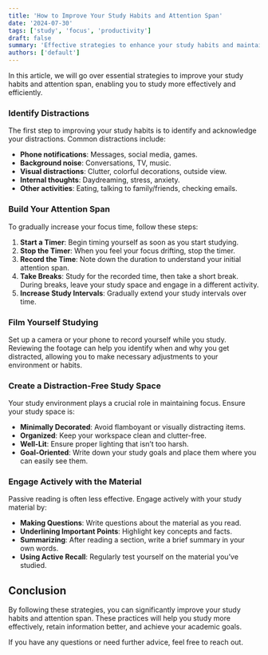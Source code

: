 ```yaml
---
title: 'How to Improve Your Study Habits and Attention Span'
date: '2024-07-30'
tags: ['study', 'focus', 'productivity']
draft: false
summary: 'Effective strategies to enhance your study habits and maintain focus for better learning outcomes.'
authors: ['default']
---
```


In this article, we will go over essential strategies to improve your study habits and attention span, enabling you to study more effectively and efficiently.

### Identify Distractions

The first step to improving your study habits is to identify and acknowledge your distractions. Common distractions include:
- **Phone notifications**: Messages, social media, games.
- **Background noise**: Conversations, TV, music.
- **Visual distractions**: Clutter, colorful decorations, outside view.
- **Internal thoughts**: Daydreaming, stress, anxiety.
- **Other activities**: Eating, talking to family/friends, checking emails.

### Build Your Attention Span

To gradually increase your focus time, follow these steps:

1. **Start a Timer**: Begin timing yourself as soon as you start studying.
2. **Stop the Timer**: When you feel your focus drifting, stop the timer.
3. **Record the Time**: Note down the duration to understand your initial attention span.
4. **Take Breaks**: Study for the recorded time, then take a short break. During breaks, leave your study space and engage in a different activity.
5. **Increase Study Intervals**: Gradually extend your study intervals over time.

### Film Yourself Studying

Set up a camera or your phone to record yourself while you study. Reviewing the footage can help you identify when and why you get distracted, allowing you to make necessary adjustments to your environment or habits.

### Create a Distraction-Free Study Space

Your study environment plays a crucial role in maintaining focus. Ensure your study space is:
- **Minimally Decorated**: Avoid flamboyant or visually distracting items.
- **Organized**: Keep your workspace clean and clutter-free.
- **Well-Lit**: Ensure proper lighting that isn’t too harsh.
- **Goal-Oriented**: Write down your study goals and place them where you can easily see them.

### Engage Actively with the Material

Passive reading is often less effective. Engage actively with your study material by:
- **Making Questions**: Write questions about the material as you read.
- **Underlining Important Points**: Highlight key concepts and facts.
- **Summarizing**: After reading a section, write a brief summary in your own words.
- **Using Active Recall**: Regularly test yourself on the material you’ve studied.

## Conclusion

By following these strategies, you can significantly improve your study habits and attention span. These practices will help you study more effectively, retain information better, and achieve your academic goals.

If you have any questions or need further advice, feel free to reach out.
